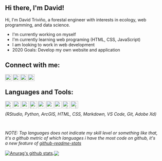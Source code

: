 ## Hi there, I'm David!

Hi, I'm David Triviño, a forestal engineer with interests in ecology, web programming, and data science.

- I'm currently working on myself
- I'm currently learning web programing (HTML, CSS, JavaScript)
- I am looking to work in web development
- 2020 Goals: Develop my own website and application

## Connect with me:

[<img align="left" alt="linkedin icon" witdth="22px" height="22" src="https://image.flaticon.com/icons/svg/174/174857.svg"/>][linkedin]
[<img align="left" alt="twitter icon" witdth="22px" height="22" src="https://image.flaticon.com/icons/svg/174/174876.svg"/>][twitter]
[<img align="left" alt="facebook icon" witdth="22px" height="22" src="https://image.flaticon.com/icons/svg/174/174848.svg"/>][facebook]
[<img align="left" alt="youtube icon" witdth="22px" height="22" src="https://image.flaticon.com/icons/svg/174/174883.svg"/>][youtube]

<br />

## Languages and Tools: 

<img align="left" alt="rstudio" witdth="24" height="24" src="https://icons.iconarchive.com/icons/papirus-team/papirus-apps/512/rstudio-icon.png"/>
<img align="left" alt="python" witdth="24" height="24" src="https://upload.wikimedia.org/wikipedia/commons/thumb/c/c3/Python-logo-notext.svg/1024px-Python-logo-notext.svg.png"/>
<img align="left" alt="arcgis" witdth="24" height="24" src="https://www.gis247.com/images/2k19/timings/ArcGIS%20Square%20180px.png"/>
<img align="left" alt="html5" witdth="24" height="24" src="https://image.flaticon.com/icons/svg/1216/1216733.svg"/>
<img align="left" alt="css" witdth="24" height="24" src="https://www.kindpng.com/picc/m/464-4640184_css3-png-download-css-icon-transparent-png.png"/>
<img align="left" alt="markdown" witdth="24" height="24" src="https://ulyngs.github.io/rmarkdown-workshop-2019/slides/figures/rmarkdown.png"/>
<img align="left" alt="vscode" witdth="24" height="24" src="https://upload.wikimedia.org/wikipedia/commons/thumb/9/9a/Visual_Studio_Code_1.35_icon.svg/1024px-Visual_Studio_Code_1.35_icon.svg.png"/>
<img align="left" alt="git" witdth="24" height="24" src="https://cdn.freebiesupply.com/logos/thumbs/2x/git-logo.png"/>
<img align="left" alt="adobexd" witdth="24" height="24" src="https://cdn.iconscout.com/icon/free/png-512/adobe-xd-1869035-1583159.png"/> <br>
&nbsp; <br>
<em>(RStudio, Python, ArcGIS, HTML, CSS, Markdown, VS Code, Git, Adobe Xd)</em><br>

&nbsp; <br>

*NOTE: Top languages does not indicate my skill level or something like that, it's a github metric of which languages i have the most code on github, it's a new feature of [github-readme-stats](https://github.com/anuraghazra/github-readme-stats)*


<a href="https://github.com/anuraghazra/github-readme-stats">
  <img align="center" src="https://github-readme-stats.vercel.app/api?username=Detrivinog&show_icons=true&include_all_commits=true&theme=great-gatsby" alt="Anurag's github stats" />
</a>
<a href="https://github.com/anuraghazra/github-readme-stats">
  <img align="center" src="https://github-readme-stats.vercel.app/api/top-langs/?username=Detrivinog&layout=compact&theme=great-gatsby" />
</a>

[linkedin]: https://www.linkedin.com/in/david-esteban-trivi%C3%B1o-gonzalez-76b02b171/
[twitter]: https://twitter.com/detrivinog
[facebook]: https://www.facebook.com/david.e.trivino/
[youtube]: https://www.youtube.com/channel/UCL9mbgEcnXa751bTrlm39GQ